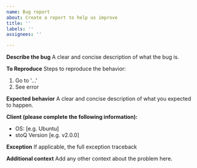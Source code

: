 ```yaml
---
name: Bug report
about: Create a report to help us improve
title: ''
labels: ''
assignees: ''

---
```


**Describe the bug**
A clear and concise description of what the bug is.

**To Reproduce**
Steps to reproduce the behavior:
1. Go to '...'
2. See error

**Expected behavior**
A clear and concise description of what you expected to happen.

**Client (please complete the following information):**
 - OS: [e.g. Ubuntu]
 - stoQ Version [e.g. v2.0.0]

**Exception**
If applicable, the full exception traceback

**Additional context**
Add any other context about the problem here.
